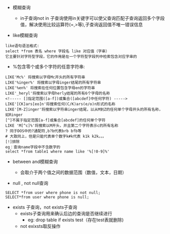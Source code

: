 - 模糊查询
	- in子查询not in 子查询使用in关键字可以使父查询匹配子查询返回多个字段值，解决使用比较运算符(=,>等),子查询返回值不唯一错误信息

- like模糊查询
```mysql 
like语句语法格式:
select *from 表名 where 字段名 like 对应值（字串）
它主要针对字符型字段，它的作用是在一个字符型字段列中检索包含对应字串的
```

- %包含零个或多个字符的任意字符串:
```mysql
LIKE'Mc%' 将搜索以字母Mc开头的所有字符串
LIKE'%inger%' 将搜索以字母inger结尾的所有字符串
LIKE'%en%' 将搜索在任何位置包含字母en的字符串
LIKE'_heryl'将搜索以字母herly结尾的所有6个字母的名称
<!----- []指定范围([a-f])或集合([abcdef]中任何字符) ----->
LIKE'[CK]ars[eo]n'将搜索任何(C/K)ars(e/o)n形式的名称
LIKE'[M-Z]inger'将搜索以字符串inger结尾，以从M到Z的任何单个字母开头的所有名称，如Ringer
[^]不属于指定范围[a-f]或集合[abcdef]的任何单个字符
LIKE 'M[^c]%'将搜索以M开头，并且第二个字符表示c的所有名称
? 同于DOS中的?通配符,b?b代表brb bfb等
# 大致同上，但是只能代表单个数字k#k代表 k1k k2k。。。
[!]排除
eg：查询name字段中不含数字的
select *from table1 where name like '%[!0-9]%'
```

- between and模糊查询
	- 会取介于两个值之间的数据范围（数值，文本，日期）

- null , not null查询
```mysql
SELECT *from user where phone is not null;
SELECT*from user where phone is null;
```

- exists 子查询，not exists子查询
	- exists子查询用来确认后边的查询是否继续进行
		- eg: drop table if exists test（存在test表就删除)
	- not exixsts取反操作